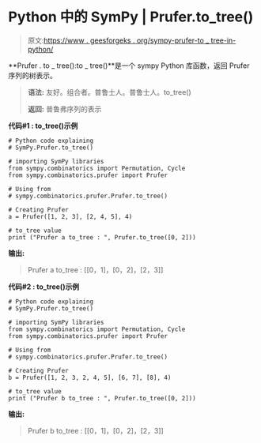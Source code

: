 # Python 中的 SymPy | Prufer.to_tree()

> 原文:[https://www . geesforgeks . org/sympy-prufer-to _ tree-in-python/](https://www.geeksforgeeks.org/sympy-prufer-to_tree-in-python/)

**Prufer . to _ tree():to _ tree()**是一个 sympy Python 库函数，返回 Prufer 序列的树表示。

> **语法:**
> 友好。组合者。普鲁士人。普鲁士人。to_tree()
> 
> **返回:**
> 普鲁弗序列的表示

**代码#1 : to_tree()示例**

```
# Python code explaining
# SymPy.Prufer.to_tree()

# importing SymPy libraries
from sympy.combinatorics import Permutation, Cycle
from sympy.combinatorics.prufer import Prufer

# Using from 
# sympy.combinatorics.prufer.Prufer.to_tree()

# Creating Prufer
a = Prufer([1, 2, 3], [2, 4, 5], 4)

# to_tree value
print ("Prufer a to_tree : ", Prufer.to_tree([0, 2]))
```

**输出:**

> Prufer a to_tree : [[0，1]，[0，2]，[2，3]]

**代码#2 : to_tree()示例**

```
# Python code explaining
# SymPy.Prufer.to_tree()

# importing SymPy libraries
from sympy.combinatorics import Permutation, Cycle
from sympy.combinatorics.prufer import Prufer

# Using from 
# sympy.combinatorics.prufer.Prufer.to_tree()

# Creating Prufer
b = Prufer([1, 2, 3, 2, 4, 5], [6, 7], [8], 4)

# to_tree value
print ("Prufer b to_tree : ", Prufer.to_tree([0, 2]))
```

**输出:**

> Prufer b to_tree : [[0，1]，[0，2]，[2，3]]